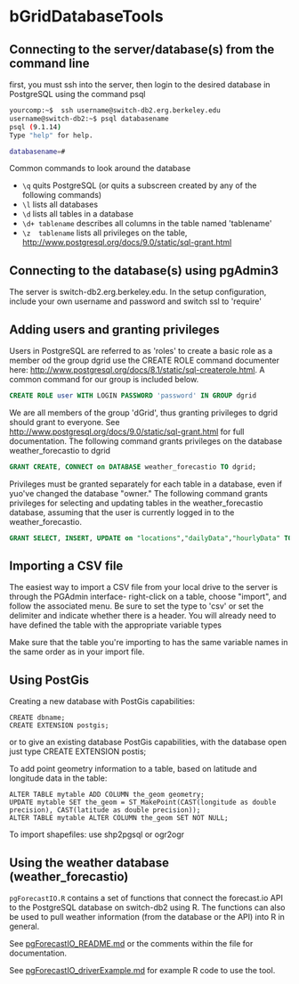 # bGridDatabaseTools

## Connecting to the server/database(s) from the command line 
first, you must ssh into the server, then login to the desired database in PostgreSQL using the command psql
```bash
yourcomp:~$  ssh username@switch-db2.erg.berkeley.edu
username@switch-db2:~$ psql databasename
psql (9.1.14)
Type "help" for help.

databasename=# 
```

Common commands to look around the database
* ``\q`` quits PostgreSQL (or quits a subscreen created by any of the following commands)
* ``\l`` lists all databases
* ``\d`` lists all tables in a database
* ``\d+ tablename`` describes all columns in the table named 'tablename'
* ``\z  tablename`` lists all privileges on the table, http://www.postgresql.org/docs/9.0/static/sql-grant.html


## Connecting to the database(s) using pgAdmin3
The server is switch-db2.erg.berkeley.edu.
In the setup configuration, include your own username and password and switch ssl to 'require'

## Adding users and granting privileges 
Users in PostgreSQL are referred to as 'roles' to create a basic role as a member od the group dgrid use the CREATE ROLE command documenter here: http://www.postgresql.org/docs/8.1/static/sql-createrole.html. A common command for our group is included below. 
```sql
CREATE ROLE user WITH LOGIN PASSWORD 'password' IN GROUP dgrid
```

We are all members of the group 'dGrid', thus granting privileges to dgrid should grant to everyone.
See http://www.postgresql.org/docs/9.0/static/sql-grant.html for full documentation. 
The following command grants privileges on the database weather_forecastio to dgrid
```sql
GRANT CREATE, CONNECT on DATABASE weather_forecastio TO dgrid;
```

Privileges must be granted separately for each table in a database, even if yuo've changed the database "owner."
The following command grants privileges for selecting and updating tables in the weather_forecastio database, assuming that the user is currently logged in to the weather_forecastio. 
```sql
GRANT SELECT, INSERT, UPDATE on "locations","dailyData","hourlyData" TO dgrid;
```



## Importing a CSV file
The easiest way to import a CSV file from your local drive to the server is through the PGAdmin interface- right-click on a table, choose "import", and follow the associated menu. Be sure to set the type to 'csv' or set the delimiter and indicate whether there is a header.  You will already need to have defined the table with the appropriate variable types

Make sure that the table you're importing to has the same variable names in the same order as in your import file.


## Using PostGis
Creating a new database with PostGis capabilities:
```
CREATE dbname;
CREATE EXTENSION postgis;
```
or to give an existing database PostGis capabilities, with the database open just type CREATE EXTENSION postis;

To add point geometry information to a table, based on latitude and longitude data in the table:
```
ALTER TABLE mytable ADD COLUMN the_geom geometry;
UPDATE mytable SET the_geom = ST_MakePoint(CAST(longitude as double precision), CAST(latitude as double precision)); 
ALTER TABLE mytable ALTER COLUMN the_geom SET NOT NULL;
```
To import shapefiles: use shp2pgsql or ogr2ogr

## Using the weather database (weather_forecastio)

``pgForecastIO.R`` 
contains a set of functions that connect the forecast.io API to the PostgreSQL database on switch-db2 using R. 
The functions can also be used to pull weather information (from the database or the API) into R in general. 

See [pgForecastIO_README.md](https://github.com/bgrid/bGridDatabaseTools/blob/master/pgForecastIO/) or the comments within the file for documentation. 

See [pgForecastIO_driverExample.md](https://github.com/bgrid/bGridDatabaseTools/blob/master/pgForecastIO/pgForecastIO_driverExample.R) for example R code to use the tool. 
